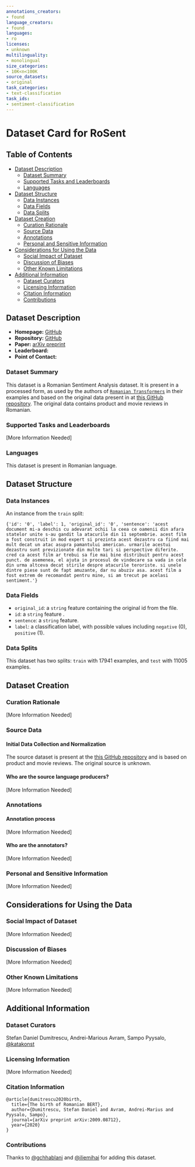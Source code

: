 ```yaml
---
annotations_creators:
- found
language_creators:
- found
languages:
- ro
licenses:
- unknown
multilinguality:
- monolingual
size_categories:
- 10K<n<100K
source_datasets:
- original
task_categories:
- text-classification
task_ids:
- sentiment-classification
---
```


# Dataset Card for RoSent

## Table of Contents
- [Dataset Description](#dataset-description)
  - [Dataset Summary](#dataset-summary)
  - [Supported Tasks and Leaderboards](#supported-tasks-and-leaderboards)
  - [Languages](#languages)
- [Dataset Structure](#dataset-structure)
  - [Data Instances](#data-instances)
  - [Data Fields](#data-fields)
  - [Data Splits](#data-splits)
- [Dataset Creation](#dataset-creation)
  - [Curation Rationale](#curation-rationale)
  - [Source Data](#source-data)
  - [Annotations](#annotations)
  - [Personal and Sensitive Information](#personal-and-sensitive-information)
- [Considerations for Using the Data](#considerations-for-using-the-data)
  - [Social Impact of Dataset](#social-impact-of-dataset)
  - [Discussion of Biases](#discussion-of-biases)
  - [Other Known Limitations](#other-known-limitations)
- [Additional Information](#additional-information)
  - [Dataset Curators](#dataset-curators)
  - [Licensing Information](#licensing-information)
  - [Citation Information](#citation-information)
  - [Contributions](#contributions)

## Dataset Description

- **Homepage:** [GitHub](https://github.com/dumitrescustefan/Romanian-Transformers/tree/examples/examples/sentiment_analysis)
- **Repository:** [GitHub](https://github.com/dumitrescustefan/Romanian-Transformers/tree/examples/examples/sentiment_analysis)
- **Paper:** [arXiv preprint](https://arxiv.org/pdf/2009.08712.pdf)
- **Leaderboard:**
- **Point of Contact:**

### Dataset Summary

This dataset is a Romanian Sentiment Analysis dataset. It is present in a processed form, as used by the authors of [`Romanian Transformers`](https://github.com/dumitrescustefan/Romanian-Transformers) in their examples and based on the original data present in at [this GitHub repository](https://github.com/katakonst/sentiment-analysis-tensorflow). The original data contains product and movie reviews in Romanian.

### Supported Tasks and Leaderboards

[More Information Needed]

### Languages

This dataset is present in Romanian language.

## Dataset Structure

### Data Instances

An instance from the `train` split:
```
{'id': '0', 'label': 1, 'original_id': '0', 'sentence': 'acest document mi-a deschis cu adevarat ochii la ceea ce oamenii din afara statelor unite s-au gandit la atacurile din 11 septembrie. acest film a fost construit in mod expert si prezinta acest dezastru ca fiind mai mult decat un atac asupra pamantului american. urmarile acestui dezastru sunt previzionate din multe tari si perspective diferite. cred ca acest film ar trebui sa fie mai bine distribuit pentru acest punct. de asemenea, el ajuta in procesul de vindecare sa vada in cele din urma altceva decat stirile despre atacurile teroriste. si unele dintre piese sunt de fapt amuzante, dar nu abuziv asa. acest film a fost extrem de recomandat pentru mine, si am trecut pe acelasi sentiment.'}
```

### Data Fields

- `original_id`: a `string` feature containing the original id from the file.
- `id`: a `string` feature .
- `sentence`: a `string` feature.
- `label`: a classification label, with possible values including `negative` (0), `positive` (1).

### Data Splits

This dataset has two splits: `train` with 17941 examples, and `test` with 11005 examples.

## Dataset Creation

### Curation Rationale

[More Information Needed]

### Source Data

#### Initial Data Collection and Normalization

The source dataset is present at the [this GitHub repository](https://github.com/katakonst/sentiment-analysis-tensorflow) and is based on product and movie reviews. The original source is unknown.

#### Who are the source language producers?

[More Information Needed]

### Annotations

#### Annotation process

[More Information Needed]

#### Who are the annotators?

[More Information Needed]

### Personal and Sensitive Information

[More Information Needed]

## Considerations for Using the Data

### Social Impact of Dataset

[More Information Needed]

### Discussion of Biases

[More Information Needed]

### Other Known Limitations

[More Information Needed]

## Additional Information

### Dataset Curators

Stefan Daniel Dumitrescu, Andrei-Marious Avram, Sampo Pyysalo, [@katakonst](https://github.com/katakonst)

### Licensing Information

[More Information Needed]

### Citation Information

```
@article{dumitrescu2020birth,
  title={The birth of Romanian BERT},
  author={Dumitrescu, Stefan Daniel and Avram, Andrei-Marius and Pyysalo, Sampo},
  journal={arXiv preprint arXiv:2009.08712},
  year={2020}
}
```

### Contributions

Thanks to [@gchhablani](https://github.com/gchhablani) and [@iliemihai](https://github.com/iliemihai) for adding this dataset.
